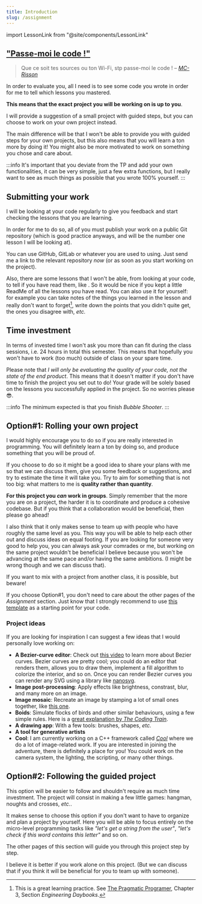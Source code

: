 ```yaml
---
title: Introduction
slug: /assignment
---
```

import LessonLink from "@site/components/LessonLink"

## ["Passe-moi le code !"](https://www.youtube.com/watch?v=59lC-XnPgBE&ab_channel=LaCineTech)

> Que ce soit tes sources ou ton Wi-Fi, stp passe-moi le code ! 
– [*MC-Risson*](https://www.youtube.com/watch?v=59lC-XnPgBE&ab_channel=LaCineTech)

In order to evaluate you, all I need is to see some code you wrote in order for me to tell which lessons you mastered.

**This means that the exact project you will be working on is up to you**.

I will provide a suggestion of a small project with guided steps, but you can choose to work on your own project instead.

The main difference will be that I won't be able to provide you with guided steps for your own projects, but this also means that you will learn a ton more by doing it! You might also be more motivated to work on something you chose and care about.


:::info
It's important that you deviate from the TP and add your own functionalities, it can be very simple, just a few extra functions, but I really want to see as much things as possible that you wrote 100% yourself.
:::

## Submitting your work

I will be looking at your code regularly to give you feedback and start checking the lessons that you are learning.

In order for me to do so, all of you must publish your work on a public Git repository (which is good practice anyways, and will be the number one lesson I will be looking at).

You can use GitHub, GitLab or whatever you are used to using. Just send me a link to the relevant repository *now* (or as soon as you start working on the project).

Also, there are some lessons that I won't be able, from looking at your code, to tell if you have read them, like <LessonLink slug="master-your-ide"/>. So it would be nice if you kept a little ReadMe of all the lessons you have read. You can also use it for yourself: for example you can take notes of the things you learned in the lesson and really don't want to forget[^1], write down the points that you didn't quite get, the ones you disagree with, *etc.*

[^1]: This is a great learning practice. See [The Pragmatic Programer](https://pragprog.com/titles/tpp20/the-pragmatic-programmer-20th-anniversary-edition/), Chapter 3, Section *Engineering Daybooks*.

## Time investment

In terms of invested time I won't ask you more than can fit during the class sessions, i.e. 24 hours in total this semester. This means that hopefully you won't have to work (too much) outside of class on your spare time.

Please note that *I will only be evaluating the quality of your code, not the state of the end product*. This means that it doesn't matter if you don't have time to finish the project you set out to do! Your grade will be solely based on the lessons you successfully applied in the project. So no worries please 😎.


:::info
The minimum expected is that you finish *Bubble Shooter*.
:::

## Option#1: Rolling your own project

I would highly encourage you to do so if you are really interested in programming. You will definitely learn a ton by doing so, and produce something that you will be proud of.

If you choose to do so it might be a good idea to share your plans with me so that we can discuss them, give you some feedback or suggestions, and try to estimate the time it will take you. Try to aim for something that is not too big: what matters to me is **quality rather than quantity**.

**For this project you _can_ work in groups**. Simply remember that the more you are on a project, the harder it is to coordinate and produce a cohesive codebase. But if you think that a collaboration would be beneficial, then please go ahead!

I also think that it only makes sense to team up with people who have roughly the same level as you. This way you will be able to help each other out and discuss ideas on equal footing. If you are looking for someone very good to help you, you can always ask your comrades or me, but working on the same project wouldn't be beneficial I believe because you won't be advancing at the same pace and/or having the same ambitions. (I might be wrong though and we can discuss that).

If you want to mix with a project from another class, it is possible, but beware!

If you choose Option#1, you don't need to care about the other pages of the *Assignment* section. Just know that I strongly recommend to use [this template](https://github.com/JulesFouchy/Simple-Cpp-Setup) as a starting point for your code.

### Project ideas

If you are looking for inspiration I can suggest a few ideas that I would personally love working on:

 - **A Bezier-curve editor**: Check out [this video](https://youtu.be/aVwxzDHniEw) to learn more about Bezier curves. Bezier curves are pretty cool; you could do an editor that renders them, allows you to draw them, implement a fill algorithm to colorize the interior, and so on. Once you can render Bezier curves you can render any SVG using a library like [nanosvg](https://github.com/memononen/nanosvg).
 - **Image post-processing**: Apply effects like brightness, constrast, blur, and many more on an image.
 - **Image mosaic**: Recreate an image by stamping a lot of small ones together, like [this one](https://blenderartists.org/t/mosaic-image-generator-program/596903).
 - **Boids**: Simulate flocks of birds and other similar behaviours, using a few simple rules. Here is a [great explanation by *The Coding Train*](https://youtu.be/P_xJMH8VvAE?list=PLRqwX-V7Uu6ZV4yEcW3uDwOgGXKUUsPOM).
 - **A drawing app**: With a few tools: brushes, shapes, *etc.*
 - **A tool for generative artists**
 - **Cool**: I am currently working on a C++ framework called [*Cool*](https://coollibs.github.io/home/) where we do a lot of image-related work. If you are interested in joining the adventure, there is definitely a place for you! You could work on the camera system, the lighting, the scripting, or many other things.

## Option#2: Following the guided project

This option will be easier to follow and shouldn't require as much time investment. The project will consist in making a few little games: hangman, noughts and crosses, *etc.*.

It makes sense to choose this option if you don't want to have to organize and plan a project by yourself. Here you will be able to focus entirely on the micro-level programming tasks like *"let's get a string from the user"*, *"let's check if this word contains this letter"* and so on.

The other pages of this section will guide you through this project step by step.

I believe it is better if you work alone on this project. (But we can discuss that if you think it will be beneficial for you to team up with someone).